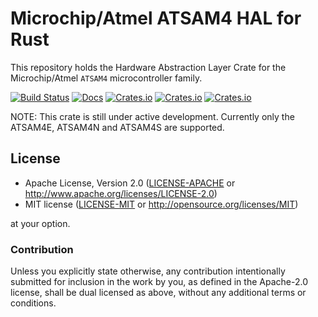 # Microchip/Atmel ATSAM4 HAL for Rust

This repository holds the Hardware Abstraction Layer Crate for the Microchip/Atmel `ATSAM4` microcontroller family.

[![Build Status](https://github.com/atsam4-rs/atsam4-hal/workflows/Rust/badge.svg)](https://github.com/atsam4-rs/atsam4-hal/actions)
[![Docs](https://docs.rs/atsam4-hal/badge.svg)](https://docs.rs/atsam4-hal/latest/)
[![Crates.io](https://img.shields.io/crates/v/atsam4-hal.svg)](https://crates.io/crates/atsam4-hal)
[![Crates.io](https://img.shields.io/crates/l/atsam4-hal.svg)](https://crates.io/crates/atsam4-hal)
[![Crates.io](https://img.shields.io/crates/d/atsam4-hal.svg)](https://crates.io/crates/atsam4-hal)

NOTE: This crate is still under active development.   Currently only the ATSAM4E, ATSAM4N and ATSAM4S are supported.

## License

- Apache License, Version 2.0 ([LICENSE-APACHE](LICENSE-APACHE) or
  http://www.apache.org/licenses/LICENSE-2.0)
- MIT license ([LICENSE-MIT](LICENSE-MIT) or http://opensource.org/licenses/MIT)

at your option.

### Contribution

Unless you explicitly state otherwise, any contribution intentionally submitted for inclusion in the
work by you, as defined in the Apache-2.0 license, shall be dual licensed as above, without any
additional terms or conditions.
